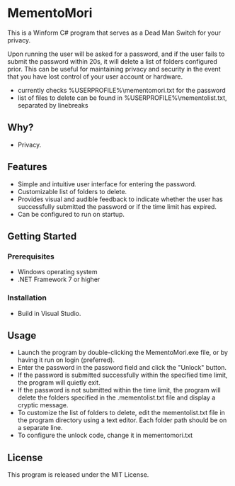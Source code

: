 # MementoMori

This is a Winform C# program that serves as a Dead Man Switch for your privacy. 

Upon running the user will be asked for a password, and if the user fails to submit the password within 20s, it will delete a list of folders configured prior.
This can be useful for maintaining privacy and security in the event that you have lost control of your user account or hardware.

- currently checks %USERPROFILE%\mementomori.txt for the password
- list of files to delete can be found in %USERPROFILE%\mementolist.txt, separated by linebreaks

## Why?

- Privacy.

## Features
- Simple and intuitive user interface for entering the password.
- Customizable list of folders to delete.
- Provides visual and audible feedback to indicate whether the user has successfully submitted the password or if the time limit has expired.
- Can be configured to run on startup.

## Getting Started

### Prerequisites
- Windows operating system
- .NET Framework 7 or higher

### Installation
- Build in Visual Studio.

## Usage
- Launch the program by double-clicking the MementoMori.exe file, or by having it run on login (preferred).
- Enter the password in the password field and click the "Unlock" button.
- If the password is submitted successfully within the specified time limit, the program will quietly exit.
- If the password is not submitted within the time limit, the program will delete the folders specified in the .mementolist.txt file and display a cryptic message.
- To customize the list of folders to delete, edit the mementolist.txt file in the program directory using a text editor. Each folder path should be on a separate line.
- To configure the unlock code, change it in mementomori.txt

## License
This program is released under the MIT License.